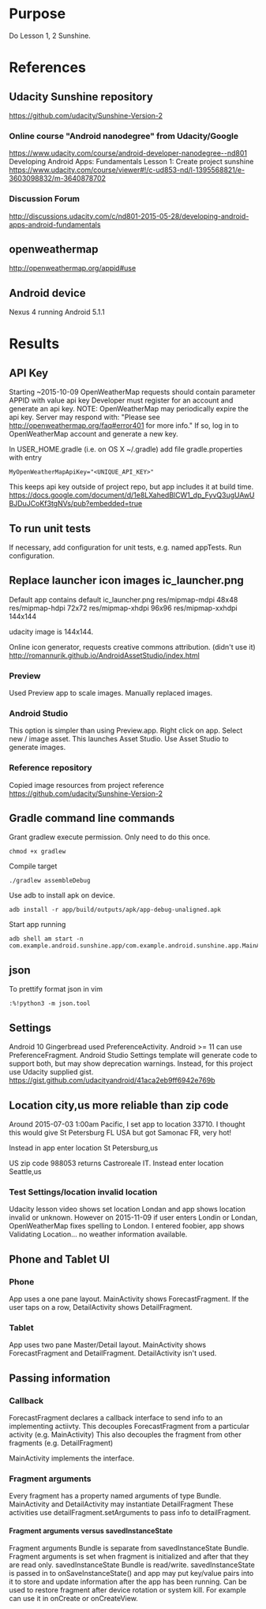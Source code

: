 # Purpose
Do Lesson 1, 2 Sunshine.

# References

## Udacity Sunshine repository
<https://github.com/udacity/Sunshine-Version-2>

### Online course "Android nanodegree" from Udacity/Google  
<https://www.udacity.com/course/android-developer-nanodegree--nd801>  
Developing Android Apps: Fundamentals
Lesson 1: Create project sunshine
<https://www.udacity.com/course/viewer#!/c-ud853-nd/l-1395568821/e-3603098832/m-3640878702>

### Discussion Forum
<http://discussions.udacity.com/c/nd801-2015-05-28/developing-android-apps-android-fundamentals>

## openweathermap
http://openweathermap.org/appid#use


## Android device
Nexus 4 running Android 5.1.1

# Results

## API Key
Starting ~2015-10-09 OpenWeatherMap requests should contain parameter APPID with value api key
Developer must register for an account and generate an api key.
NOTE: OpenWeatherMap may periodically expire the api key.
Server may respond with:
"Please see http://openweathermap.org/faq#error401 for more info."
If so, log in to OpenWeatherMap account and generate a new key.

In USER_HOME.gradle (i.e. on OS X ~/.gradle) add file gradle.properties with entry

    MyOpenWeatherMapApiKey="<UNIQUE_API_KEY>"
    
This keeps api key outside of project repo, but app includes it at build time.
https://docs.google.com/document/d/1e8LXahedBlCW1_dp_FyvQ3ugUAwUBJDuJCoKf3tgNVs/pub?embedded=true

## To run unit tests
If necessary, add configuration for unit tests, e.g. named appTests.
Run configuration.

## Replace launcher icon images ic_launcher.png
Default app contains default ic_launcher.png
res/mipmap-mdpi 48x48
res/mipmap-hdpi 72x72
res/mipmap-xhdpi 96x96
res/mipmap-xxhdpi 144x144

udacity image is 144x144.

Online icon generator, requests creative commons attribution. (didn't use it)
http://romannurik.github.io/AndroidAssetStudio/index.html

### Preview
Used Preview app to scale images.
Manually replaced images.

### Android Studio
This option is simpler than using Preview.app.
Right click on app.
Select new / image asset. This launches Asset Studio.
Use Asset Studio to generate images.

### Reference repository
Copied image resources from project reference
<https://github.com/udacity/Sunshine-Version-2>

## Gradle command line commands

Grant gradlew execute permission. Only need to do this once.

    chmod +x gradlew

Compile target

    ./gradlew assembleDebug

Use adb to install apk on device.

    adb install -r app/build/outputs/apk/app-debug-unaligned.apk

Start app running

    adb shell am start -n com.example.android.sunshine.app/com.example.android.sunshine.app.MainActivity

## json
To prettify format json in vim

    :%!python3 -m json.tool

## Settings
Android 10 Gingerbread used PreferenceActivity.
Android >= 11 can use PreferenceFragment.
Android Studio Settings template will generate code to support both, but may show deprecation warnings.
Instead, for this project use Udacity supplied gist.
<https://gist.github.com/udacityandroid/41aca2eb9ff6942e769b>

## Location city,us more reliable than zip code
Around 2015-07-03 1:00am Pacific, I set app to location 33710.
I thought this would give St Petersburg FL USA but got Samonac FR, very hot!

Instead in app enter location St Petersburg,us

US zip code 988053 returns Castroreale IT.
Instead enter location Seattle,us

### Test Settings/location invalid location
Udacity lesson video shows set location Londan and app shows location invalid or unknown.
However on 2015-11-09 if user enters Londin or Londan, OpenWeatherMap fixes spelling to London.
I entered foobier, app shows Validating Location... no weather information available.

## Phone and Tablet UI
### Phone
App uses a one pane layout.
MainActivity shows ForecastFragment.
If the user taps on a row, DetailActivity shows DetailFragment.
### Tablet
App uses two pane Master/Detail layout.
MainActivity shows ForecastFragment and DetailFragment.
DetailActivity isn't used.

## Passing information
### Callback
ForecastFragment declares a callback interface to send info to an implementing actiivty.
This decouples ForecastFragment from a particular activity (e.g. MainActivity)
This also decouples the fragment from other fragments (e.g. DetailFragment)

MainActivity implements the interface.

### Fragment arguments
Every fragment has a property named arguments of type Bundle.
MainActivity and DetailActivity may instantiate DetailFragment
These activities use detailFragment.setArguments to pass info to detailFragment.

#### Fragment arguments versus savedInstanceState
Fragment arguments Bundle is separate from savedInstanceState Bundle.
Fragment arguments is set when fragment is initialized and after that they are read only.
savedInstanceState Bundle is read/write.
savedInstanceState is passed in to onSaveInstanceState()
and app may put key/value pairs into it
to store and update information after the app has been running.
Can be used to restore fragment after device rotation or system kill.
For example can use it in onCreate or onCreateView.
